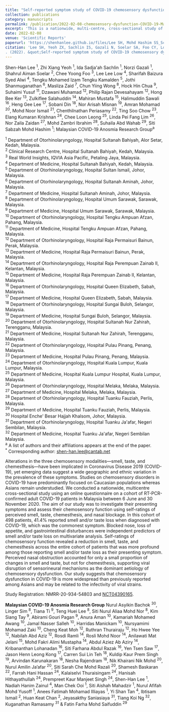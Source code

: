 ```yaml
---
title: "Self-reported symptom study of COVID-19 chemosensory dysfunction in Malaysia"
collection: publications
category: manuscripts
permalink: /publication/2022-02-08-chemosensory-dysfunction-COVID-19-Malaysia
excerpt: 'This is a nationwide, multi-centre, cross-sectional study of self-reported chemosensory dysfunction of 498 adult COVID-19 patients in Malaysia between June to November 2020 during the COVID-19 pandemic. By combining epidemiological and machine learning analyses, our study found that chemosensory dysfunction in COVID-19 was more widespread that previously reported among Asians and may be related to the infectivity of viral strains.'
date: 2022-02-08
venue: 'Scientific Reports'
paperurl: 'https://shenhanlee.github.io/files/Lee SH, Mohd Hashim SS_Scientific Reports_2022.pdf'
citation: 'Lee SH, Yeoh ZX, Sachlin IS, Gazali N, Soelar SA, Foo CY, Low LL, Alwi SB, Kamalden TM, Shanmuganathan J, Zaid M, Wong CY, Chua HH, Yusuf S, Muhamad D, Devesahaya PR, Ker HB, Salahuddin Z, Mustafa M, Sawali H, Lee HG, Din S, Misnan NA, Mohamed A, Ismail MN, Periasamy C, Chow TS, Krishan EK, Leong CL, Lim LPF, Zaidan NZ, Ibrahim Z, Abd Wahab S, Mohd Hashim SS, Malaysian COVID-19 Anosmia Research Group
. (2022). &quot;Self-reported symptom study of COVID-19 chemosensory dysfunction in Malaysia.&quot; <i>Scientific Reports</i>. 12(1):2111.'
---
```


Shen-Han Lee <sup>1</sup>, Zhi Xiang Yeoh <sup>1</sup>, Ida Sadja'ah Sachlin <sup>1</sup>, Norzi Gazali <sup>1</sup>, Shahrul Aiman Soelar <sup>2</sup>, Chee Yoong Foo <sup>3</sup>, Lee Lee Low <sup>4</sup>, Sharifah Baizura Syed Alwi <sup>4</sup>, Tengku Mohamed Izam Tengku Kamalden <sup>5</sup>, Jothi Shanmuganathan <sup>6</sup>, Masliza Zaid <sup>7</sup>, Chun Yiing Wong <sup>8</sup>, Hock Hin Chua <sup>9</sup>, Suhaimi Yusuf <sup>11</sup>, Dzawani Muhamad <sup>12</sup>, Philip Rajan Devesahayam <sup>12</sup>, Hong Bee Ker <sup>13</sup>, Zulkiflee Salahuddin <sup>14</sup>, Mahiran Mustafa <sup>15</sup>, Halimuddin Sawali <sup>16</sup>, Heng Gee Lee <sup>17</sup>, Sobani Din <sup>18</sup>, Nor Arisah Misnan <sup>19</sup>, Amran Mohamad <sup>20</sup>, Mohd Noor Ismail <sup>21</sup>, Chenthilnathan Periasamy <sup>22</sup>, Ting Soo Chow <sup>23</sup>, Elang Kumaran Krishnan <sup>24</sup>, Chee Loon Leong <sup>25</sup>, Linda Pei Fang Lim <sup>26</sup>, Nor Zaila Zaidan <sup>27</sup>, Mohd Zambri Ibrahim <sup>28</sup>, Suhaila Abd Wahab <sup>29</sup>, Siti Sabzah Mohd Hashim <sup>1</sup>; Malaysian COVID-19 Anosmia Research Group<sup>a</sup>  

<sup>1</sup> Department of Otorhinolaryngology, Hospital Sultanah Bahiyah, Alor Setar, Kedah, Malaysia.   
<sup>2</sup> Clinical Research Centre, Hospital Sultanah Bahiyah, Kedah, Malaysia.  
<sup>3</sup> Real World Insights, IQVIA Asia Pacific, Petaling Jaya, Malaysia.   
<sup>4</sup> Department of Medicine, Hospital Sultanah Bahiyah, Kedah, Malaysia.  
<sup>5</sup> Department of Otorhinolaryngology, Hospital Sultan Ismail, Johor, Malaysia.  
<sup>6</sup> Department of Otorhinolaryngology, Hospital Sultanah Aminah, Johor, Malaysia.  
<sup>7</sup> Department of Medicine, Hospital Sultanah Aminah, Johor, Malaysia.  
<sup>8</sup> Department of Otorhinolaryngology, Hospital Umum Sarawak, Sarawak, Malaysia.  
<sup>9</sup> Department of Medicine, Hospital Umum Sarawak, Sarawak, Malaysia.  
<sup>10</sup> Department of Otorhinolaryngology, Hospital Tengku Ampuan Afzan, Pahang, Malaysia.  
<sup>11</sup> Department of Medicine, Hospital Tengku Ampuan Afzan, Pahang, Malaysia.  
<sup>12</sup> Department of Otorhinolaryngology, Hospital Raja Permaisuri Bainun, Perak, Malaysia.  
<sup>13</sup> Department of Medicine, Hospital Raja Permaisuri Bainun, Perak, Malaysia.  
<sup>14</sup> Department of Otorhinolaryngology, Hospital Raja Perempuan Zainab II, Kelantan, Malaysia.  
<sup>15</sup> Department of Medicine, Hospital Raja Perempuan Zainab II, Kelantan, Malaysia.  
<sup>16</sup> Department of Otorhinolaryngology, Hospital Queen Elizabeth, Sabah, Malaysia.  
<sup>17</sup> Department of Medicine, Hospital Queen Elizabeth, Sabah, Malaysia.  
<sup>18</sup> Department of Otorhinolaryngology, Hospital Sungai Buloh, Selangor, Malaysia.  
<sup>19</sup> Department of Medicine, Hospital Sungai Buloh, Selangor, Malaysia.  
<sup>20</sup> Department of Otorhinolaryngology, Hospital Sultanah Nur Zahirah, Terengganu, Malaysia.  
<sup>21</sup> Department of Medicine, Hospital Sultanah Nur Zahirah, Terengganu, Malaysia.  
<sup>22</sup> Department of Otorhinolaryngology, Hospital Pulau Pinang, Penang, Malaysia.  
<sup>23</sup> Department of Medicine, Hospital Pulau Pinang, Penang, Malaysia.  
<sup>24</sup> Department of Otorhinolaryngology, Hospital Kuala Lumpur, Kuala Lumpur, Malaysia.  
<sup>25</sup> Department of Medicine, Hospital Kuala Lumpur Hospital, Kuala Lumpur, Malaysia.  
<sup>26</sup> Department of Otorhinolaryngology, Hospital Melaka, Melaka, Malaysia.  
<sup>27</sup> Department of Medicine, Hospital Melaka, Melaka, Malaysia.  
<sup>28</sup> Department of Otorhinolaryngology, Hospital Tuanku Fauziah, Perlis, Malaysia.  
<sup>29</sup> Department of Medicine, Hospital Tuanku Fauziah, Perlis, Malaysia.  
<sup>30</sup> Hospital Enche' Besar Hajjah Khalsom, Johor, Malaysia.  
<sup>31</sup> Department of Otorhinolaryngology, Hospital Tuanku Ja'afar, Negeri Sembilan, Malaysia.  
<sup>32</sup> Department of Medicine, Hospital Tuanku Ja'afar, Negeri Sembilan Malaysia.  
<sup>a</sup> A list of authors and their affiliations appears at the end of the paper.  
<sup>*</sup> Corresponding author: [shen-han.lee@cantab.net](mailto:shen-han.lee@cantab.net)

Alterations in the three chemosensory modalities—smell, taste, and chemesthesis—have been implicated in Coronavirus Disease 2019 (COVID-19), yet emerging data suggest a wide geographic and ethnic variation in the prevalence of these symptoms. Studies on chemosensory disorders in COVID-19 have predominantly focused on Caucasian populations whereas Asians remain understudied. We conducted a nationwide, multicentre cross-sectional study using an online questionnaire on a cohort of RT-PCR-confirmed adult COVID-19 patients in Malaysia between 6 June and 30 November 2020. The aim of our study was to investigate their presenting symptoms and assess their chemosensory function using self-ratings of perceived smell, taste, chemesthesis, and nasal blockage. In this cohort of 498 patients, 41.4% reported smell and/or taste loss when diagnosed with COVID-19, which was the commonest symptom. Blocked nose, loss of appetite, and gastrointestinal disturbances were independent predictors of smell and/or taste loss on multivariate analysis. Self-ratings of chemosensory function revealed a reduction in smell, taste, and chemesthesis across the entire cohort of patients that was more profound among those reporting smell and/or taste loss as their presenting symptom. Perceived nasal obstruction accounted for only a small proportion of changes in smell and taste, but not for chemesthesis, supporting viral disruption of sensorineural mechanisms as the dominant aetiology of chemosensory dysfunction. Our study suggests that chemosensory dysfunction in COVID-19 is more widespread than previously reported among Asians and may be related to the infectivity of viral strains.  

Study Registration: NMRR-20-934-54803 and [NCT04390165](https://clinicaltrials.gov/study/NCT04390165).  

<b>Malaysian COVID-19 Anosmia Research Group</b>
Nurul Asyikin Bachok <sup>30</sup>, Linger Sim <sup>8</sup>, Tiana Ti <sup>9</sup>, Teng Huei Lee <sup>8</sup>, Siti Nurul Aliaa Mohd Nor <sup>8</sup>, Kim Siang Tay <sup>9</sup>, Abirami Gouri Pagan <sup>9</sup>, Anura Aman <sup>10</sup>, Kamariah Mohamed Awang <sup>10</sup>, Jamal Nasser Salleh <sup>10</sup>, Harridas Manickam <sup>10</sup>, Nursyamimi Mohamad Zaki <sup>10</sup>, Cheng Keat Moh <sup>12</sup>, Ruthran Thurairaju <sup>12</sup>, Ho Hwee Yee <sup>12</sup>, Nabilah Abd Aziz <sup>12</sup>, Rosdi Ramli <sup>14</sup>, Rosli Mohd Noor <sup>14</sup>, Anilawati Mat Jelani <sup>15</sup>, Mohd Fakri Alimi Mustapha <sup>14</sup>, Abdul Aziez Ab Aziry <sup>14</sup>, Kribananthan Lohanadan <sup>16</sup>, Siti Farhana Abdul Razak <sup>16</sup>, Yen Tsen Saw <sup>17</sup>, Jason Henn Leong Kong <sup>17</sup>, Carren Sui Lin Teh <sup>18</sup>, Kuldip Kaur Prem Singh <sup>19</sup>, Arvindan Karunakaran <sup>18</sup>, Nesha Rajendram <sup>18</sup>, Nik Khairani Nik Mohd <sup>20</sup>, Nurul Amilin Ja’afar <sup>20</sup>, Siti Sarah Che Mohd Razali <sup>20</sup>, Shamesh Baskaran <sup>22</sup>, Farrah Hani Hassan <sup>24</sup>, Kalaiselvi Thuraisingam <sup>24</sup>, Hanisah Hithayathullah <sup>24</sup>, Prempreet Kaur Manjeet Singh <sup>24</sup>, Shen-Han Lee <sup>1</sup>, Nadiah Hanim Zainul <sup>4</sup>, Man Chek Ooi <sup>1</sup>, Siti Aishah Mahadzir <sup>1</sup>, Nurul Afifah Mohd Yusoff <sup>1</sup>, Anees Fatimah Mohamad Illiayas <sup>1</sup>, Yi Shan Tan <sup>4</sup>, Ibtisam Ismail <sup>2</sup>, Huan Keat Chan <sup>2</sup>, Jeyasakthy Saniasiaya <sup>31</sup>, Tiang Koi Ng <sup>32</sup>, Kuganathan Ramasamy <sup>31</sup> & Fatin Farha Mohd Saifuddin <sup>29</sup>